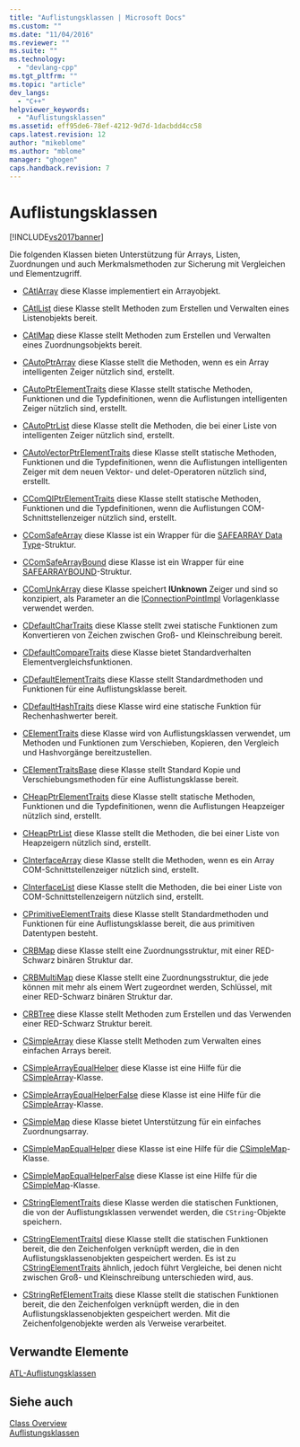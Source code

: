 ```yaml
---
title: "Auflistungsklassen | Microsoft Docs"
ms.custom: ""
ms.date: "11/04/2016"
ms.reviewer: ""
ms.suite: ""
ms.technology: 
  - "devlang-cpp"
ms.tgt_pltfrm: ""
ms.topic: "article"
dev_langs: 
  - "C++"
helpviewer_keywords: 
  - "Auflistungsklassen"
ms.assetid: eff95de6-78ef-4212-9d7d-1dacbdd4cc58
caps.latest.revision: 12
author: "mikeblome"
ms.author: "mblome"
manager: "ghogen"
caps.handback.revision: 7
---
```

# Auflistungsklassen
[!INCLUDE[vs2017banner](../assembler/inline/includes/vs2017banner.md)]

Die folgenden Klassen bieten Unterstützung für Arrays, Listen, Zuordnungen und auch Merkmalsmethoden zur Sicherung mit Vergleichen und Elementzugriff.  
  
-   [CAtlArray](../atl/reference/catlarray-class.md) diese Klasse implementiert ein Arrayobjekt.  
  
-   [CAtlList](../atl/reference/catllist-class.md) diese Klasse stellt Methoden zum Erstellen und Verwalten eines Listenobjekts bereit.  
  
-   [CAtlMap](../atl/reference/catlmap-class.md) diese Klasse stellt Methoden zum Erstellen und Verwalten eines Zuordnungsobjekts bereit.  
  
-   [CAutoPtrArray](../atl/reference/cautoptrarray-class.md) diese Klasse stellt die Methoden, wenn es ein Array intelligenten Zeiger nützlich sind, erstellt.  
  
-   [CAutoPtrElementTraits](../atl/reference/cautoptrelementtraits-class.md) diese Klasse stellt statische Methoden, Funktionen und die Typdefinitionen, wenn die Auflistungen intelligenten Zeiger nützlich sind, erstellt.  
  
-   [CAutoPtrList](../atl/reference/cautoptrlist-class.md) diese Klasse stellt die Methoden, die bei einer Liste von intelligenten Zeiger nützlich sind, erstellt.  
  
-   [CAutoVectorPtrElementTraits](../atl/reference/cautovectorptrelementtraits-class.md) diese Klasse stellt statische Methoden, Funktionen und die Typdefinitionen, wenn die Auflistungen intelligenten Zeiger mit dem neuen Vektor\- und delet\-Operatoren nützlich sind, erstellt.  
  
-   [CComQIPtrElementTraits](../atl/reference/ccomqiptrelementtraits-class.md) diese Klasse stellt statische Methoden, Funktionen und die Typdefinitionen, wenn die Auflistungen COM\-Schnittstellenzeiger nützlich sind, erstellt.  
  
-   [CComSafeArray](../atl/reference/ccomsafearray-class.md) diese Klasse ist ein Wrapper für die [SAFEARRAY Data Type](assetId:///9ec8025b-4763-4526-ab45-390c5d8b3b1e)\-Struktur.  
  
-   [CComSafeArrayBound](../atl/reference/ccomsafearraybound-class.md) diese Klasse ist ein Wrapper für eine [SAFEARRAYBOUND](assetId:///303a9bdb-71d6-4f14-8747-84cf84936c6d)\-Struktur.  
  
-   [CComUnkArray](../atl/reference/ccomunkarray-class.md) diese Klasse speichert **IUnknown** Zeiger und sind so konzipiert, als Parameter an die [IConnectionPointImpl](../atl/reference/iconnectionpointimpl-class.md) Vorlagenklasse verwendet werden.  
  
-   [CDefaultCharTraits](../atl/reference/cdefaultchartraits-class.md) diese Klasse stellt zwei statische Funktionen zum Konvertieren von Zeichen zwischen Groß\- und Kleinschreibung bereit.  
  
-   [CDefaultCompareTraits](../atl/reference/cdefaultcomparetraits-class.md) diese Klasse bietet Standardverhalten Elementvergleichsfunktionen.  
  
-   [CDefaultElementTraits](../atl/reference/cdefaultelementtraits-class.md) diese Klasse stellt Standardmethoden und Funktionen für eine Auflistungsklasse bereit.  
  
-   [CDefaultHashTraits](../atl/reference/cdefaulthashtraits-class.md) diese Klasse wird eine statische Funktion für Rechenhashwerter bereit.  
  
-   [CElementTraits](../atl/reference/celementtraits-class.md) diese Klasse wird von Auflistungsklassen verwendet, um Methoden und Funktionen zum Verschieben, Kopieren, den Vergleich und Hashvorgänge bereitzustellen.  
  
-   [CElementTraitsBase](../atl/reference/celementtraitsbase-class.md) diese Klasse stellt Standard Kopie und Verschiebungsmethoden für eine Auflistungsklasse bereit.  
  
-   [CHeapPtrElementTraits](../atl/reference/cheapptrelementtraits-class.md) diese Klasse stellt statische Methoden, Funktionen und die Typdefinitionen, wenn die Auflistungen Heapzeiger nützlich sind, erstellt.  
  
-   [CHeapPtrList](../atl/reference/cheapptrlist-class.md) diese Klasse stellt die Methoden, die bei einer Liste von Heapzeigern nützlich sind, erstellt.  
  
-   [CInterfaceArray](../atl/reference/cinterfacearray-class.md) diese Klasse stellt die Methoden, wenn es ein Array COM\-Schnittstellenzeiger nützlich sind, erstellt.  
  
-   [CInterfaceList](../atl/reference/cinterfacelist-class.md) diese Klasse stellt die Methoden, die bei einer Liste von COM\-Schnittstellenzeigern nützlich sind, erstellt.  
  
-   [CPrimitiveElementTraits](../atl/reference/cprimitiveelementtraits-class.md) diese Klasse stellt Standardmethoden und Funktionen für eine Auflistungsklasse bereit, die aus primitiven Datentypen besteht.  
  
-   [CRBMap](../atl/reference/crbmap-class.md) diese Klasse stellt eine Zuordnungsstruktur, mit einer RED\-Schwarz binären Struktur dar.  
  
-   [CRBMultiMap](../atl/reference/crbmultimap-class.md) diese Klasse stellt eine Zuordnungsstruktur, die jede können mit mehr als einem Wert zugeordnet werden, Schlüssel, mit einer RED\-Schwarz binären Struktur dar.  
  
-   [CRBTree](../atl/reference/crbtree-class.md) diese Klasse stellt Methoden zum Erstellen und das Verwenden einer RED\-Schwarz Struktur bereit.  
  
-   [CSimpleArray](../atl/reference/csimplearray-class.md) diese Klasse stellt Methoden zum Verwalten eines einfachen Arrays bereit.  
  
-   [CSimpleArrayEqualHelper](../atl/reference/csimplearrayequalhelper-class.md) diese Klasse ist eine Hilfe für die [CSimpleArray](../atl/reference/csimplearray-class.md)\-Klasse.  
  
-   [CSimpleArrayEqualHelperFalse](../atl/reference/csimplearrayequalhelperfalse-class.md) diese Klasse ist eine Hilfe für die [CSimpleArray](../atl/reference/csimplearray-class.md)\-Klasse.  
  
-   [CSimpleMap](../atl/reference/csimplemap-class.md) diese Klasse bietet Unterstützung für ein einfaches Zuordnungsarray.  
  
-   [CSimpleMapEqualHelper](../atl/reference/csimplemapequalhelper-class.md) diese Klasse ist eine Hilfe für die [CSimpleMap](../atl/reference/csimplemap-class.md)\-Klasse.  
  
-   [CSimpleMapEqualHelperFalse](../atl/reference/csimplemapequalhelperfalse-class.md) diese Klasse ist eine Hilfe für die [CSimpleMap](../atl/reference/csimplemap-class.md)\-Klasse.  
  
-   [CStringElementTraits](../atl/reference/cstringelementtraits-class.md) diese Klasse werden die statischen Funktionen, die von der Auflistungsklassen verwendet werden, die `CString`\-Objekte speichern.  
  
-   [CStringElementTraitsI](../atl/reference/cstringelementtraitsi-class.md) diese Klasse stellt die statischen Funktionen bereit, die den Zeichenfolgen verknüpft werden, die in den Auflistungsklassenobjekten gespeichert werden.  Es ist zu [CStringElementTraits](../atl/reference/cstringelementtraits-class.md) ähnlich, jedoch führt Vergleiche, bei denen nicht zwischen Groß\- und Kleinschreibung unterschieden wird, aus.  
  
-   [CStringRefElementTraits](../atl/reference/cstringrefelementtraits-class.md) diese Klasse stellt die statischen Funktionen bereit, die den Zeichenfolgen verknüpft werden, die in den Auflistungsklassenobjekten gespeichert werden.  Mit die Zeichenfolgenobjekte werden als Verweise verarbeitet.  
  
## Verwandte Elemente  
 [ATL\-Auflistungsklassen](../atl/atl-collection-classes.md)  
  
## Siehe auch  
 [Class Overview](../atl/atl-class-overview.md)   
 [Auflistungsklassen](../atl/atl-collection-classes.md)